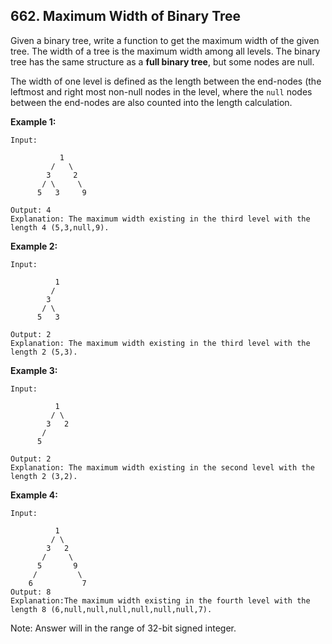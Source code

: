## 662. Maximum Width of Binary Tree

Given a binary tree, write a function to get the maximum width of the given tree. The width of a tree is the maximum width among all levels. The binary tree has the same structure as a **full binary tree**, but some nodes are null.

The width of one level is defined as the length between the end-nodes (the leftmost and right most non-null nodes in the level, where the `null` nodes between the end-nodes are also counted into the length calculation.

**Example 1:**
```aidl
Input: 

           1
         /   \
        3     2
       / \     \  
      5   3     9 

Output: 4
Explanation: The maximum width existing in the third level with the length 4 (5,3,null,9).
```

**Example 2:**
```aidl
Input: 

          1
         /  
        3    
       / \       
      5   3     

Output: 2
Explanation: The maximum width existing in the third level with the length 2 (5,3).
```

**Example 3:**
```aidl
Input: 

          1
         / \
        3   2 
       /        
      5      

Output: 2
Explanation: The maximum width existing in the second level with the length 2 (3,2).
```

**Example 4:**
```aidl
Input: 

          1
         / \
        3   2
       /     \  
      5       9 
     /         \
    6           7
Output: 8
Explanation:The maximum width existing in the fourth level with the length 8 (6,null,null,null,null,null,null,7).
```
Note: Answer will in the range of 32-bit signed integer.